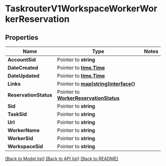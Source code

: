 # TaskrouterV1WorkspaceWorkerWorkerReservation

## Properties
Name | Type | Notes
------------ | ------------- | -------------
**AccountSid** | Pointer to **string** | 
**DateCreated** | Pointer to [**time.Time**](time.Time.md) | 
**DateUpdated** | Pointer to [**time.Time**](time.Time.md) | 
**Links** | Pointer to [**map[string]interface{}**](.md) | 
**ReservationStatus** | Pointer to [**WorkerReservationStatus**](worker_reservation_status.md) | 
**Sid** | Pointer to **string** | 
**TaskSid** | Pointer to **string** | 
**Url** | Pointer to **string** | 
**WorkerName** | Pointer to **string** | 
**WorkerSid** | Pointer to **string** | 
**WorkspaceSid** | Pointer to **string** | 

[[Back to Model list]](../README.md#documentation-for-models) [[Back to API list]](../README.md#documentation-for-api-endpoints) [[Back to README]](../README.md)


